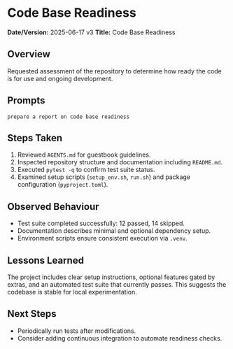 # Code Base Readiness

**Date/Version:** 2025-06-17 v3
**Title:** Code Base Readiness

## Overview
Requested assessment of the repository to determine how ready the code is for use and ongoing development.

## Prompts
```
prepare a report on code base readiness
```

## Steps Taken
1. Reviewed `AGENTS.md` for guestbook guidelines.
2. Inspected repository structure and documentation including `README.md`.
3. Executed `pytest -q` to confirm test suite status.
4. Examined setup scripts (`setup_env.sh`, `run.sh`) and package configuration (`pyproject.toml`).

## Observed Behaviour
- Test suite completed successfully: 12 passed, 14 skipped.
- Documentation describes minimal and optional dependency setup.
- Environment scripts ensure consistent execution via `.venv`.

## Lessons Learned
The project includes clear setup instructions, optional features gated by extras, and an automated test suite that currently passes. This suggests the codebase is stable for local experimentation.

## Next Steps
- Periodically run tests after modifications.
- Consider adding continuous integration to automate readiness checks.
